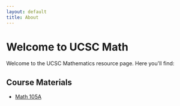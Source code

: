 ```yaml
---
layout: default
title: About
---
```


# Welcome to UCSC Math

Welcome to the UCSC Mathematics resource page. Here you'll find:

## Course Materials

- [Math 105A](/Bob/105a)
